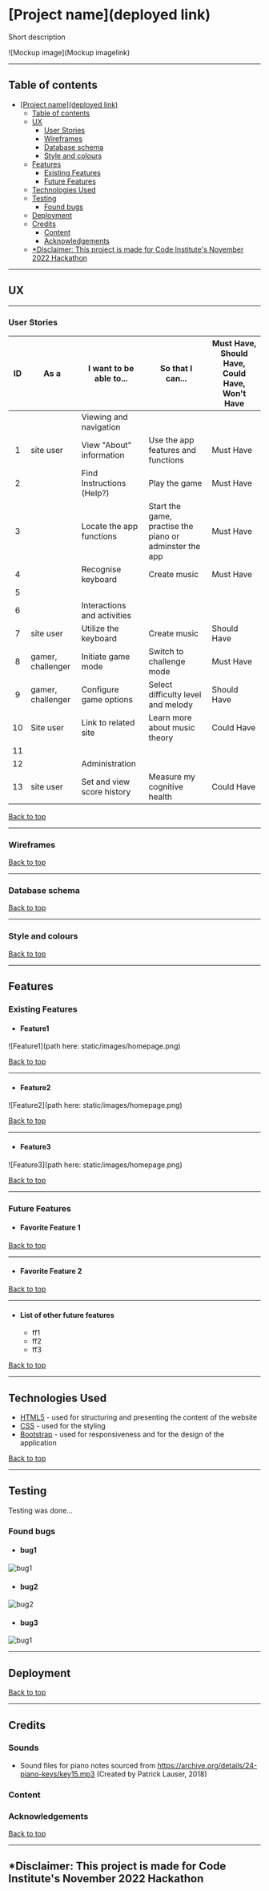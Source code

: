 # [Project name](deployed link)

Short description

![Mockup image](Mockup imagelink)

---

## Table of contents

- [\[Project name\](deployed link)](#project-namedeployed-link)
  - [Table of contents](#table-of-contents)
  - [UX](#ux)
    - [User Stories](#user-stories)
    - [Wireframes](#wireframes)
    - [Database schema](#database-schema)
    - [Style and colours](#style-and-colours)
  - [Features](#features)
    - [Existing Features](#existing-features)
    - [Future Features](#future-features)
  - [Technologies Used](#technologies-used)
  - [Testing](#testing)
    - [Found bugs](#found-bugs)
  - [Deployment](#deployment)
  - [Credits](#credits)
    - [Content](#content)
    - [Acknowledgements](#acknowledgements)
  - [\*Disclaimer: This project is made for Code Institute's November 2022 Hackathon](#disclaimer-this-project-is-made-for-code-institutes-november-2022-hackathon)

---

## UX

---

### User Stories
| ID | As a | I want to be able to... | So that I can... | Must Have, Should Have, Could Have, Won't Have |
|:---:|---|---|---|---|
|  |  | Viewing and navigation |  |  |
| 1 | site user | View "About" information | Use the app features and functions | Must Have |
| 2 |  | Find Instructions (Help?) | Play the game | Must Have |
| 3 |  | Locate the app functions | Start the game, practise the piano or adminster the app | Must Have |
| 4 |  | Recognise keyboard | Create music | Must Have |
| 5 |  |  |  |  |
| 6 |  | Interactions and activities |  |  |
| 7 | site user | Utilize the keyboard | Create music | Should Have |
| 8 | gamer, challenger | Initiate game mode | Switch to challenge mode | Must Have |
| 9 | gamer, challenger | Configure game options | Select difficulty level and melody | Should Have |
| 10 | Site user | Link to related site | Learn more about music theory | Could Have |
| 11 |  |  |  |  |
| 12 |  | Administration |  |  |
| 13 | site user | Set and view score history | Measure my cognitive health | Could Have |
[Back to top](#Table-of-contents)

---

### Wireframes

[Back to top](#Table-of-contents)

---

### Database schema

[Back to top](#Table-of-contents)

---

### Style and colours

[Back to top](#Table-of-contents)

---

## Features

### Existing Features

- #### Feature1

![Feature1](path here: static/images/homepage.png)

[Back to top](#Table-of-contents)

---

- #### Feature2

![Feature2](path here: static/images/homepage.png)

[Back to top](#Table-of-contents)

---

- #### Feature3

![Feature3](path here: static/images/homepage.png)

[Back to top](#Table-of-contents)

---

### Future Features

- #### Favorite Feature 1

[Back to top](#Table-of-contents)

---

- #### Favorite Feature 2

[Back to top](#Table-of-contents)

---

- #### List of other future features

  - ff1
  - ff2
  - ff3

[Back to top](#Table-of-contents)

---

## Technologies Used

- [HTML5](https://en.wikipedia.org/wiki/HTML5) - used for structuring and presenting the content of the website
- [CSS](https://en.wikipedia.org/wiki/CSS) - used for the styling
- [Bootstrap](https://getbootstrap.com/) - used for responsiveness and for the design of the application

[Back to top](#Table-of-contents)

---

## Testing

Testing was done...

### Found bugs

- #### bug1

![bug1](img/bug1)

- #### bug2

![bug2](img/bug2)

- #### bug3

![bug1](img/bug3)

---

## Deployment

[Back to top](#Table-of-contents)

---

## Credits

### Sounds
- Sound files for piano notes sourced from https://archive.org/details/24-piano-keys/key15.mp3 (Created by Patrick Lauser, 2018)

### Content



### Acknowledgements

[Back to top](#Table-of-contents)

---

## *Disclaimer: This project is made for Code Institute's November 2022 Hackathon

